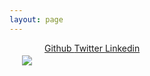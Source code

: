 ```yaml
---
layout: page
---
```


<img src="https://s.gravatar.com/avatar/0c599bcadc37adf2e64ad7e33cf5464b?s=100" style="float: left; margin:20px">

<a href="http://github.com/aliev">
    <i class="fa fa-github"></i> Github
</a>

<a href="http://twitter.com/ali_aliev">
    <i class="fa fa-twitter"></i> Twitter
</a>

<a href="https://www.linkedin.com/in/alialiev">
    <i class="fa fa-linkedin"></i> Linkedin
</a>

